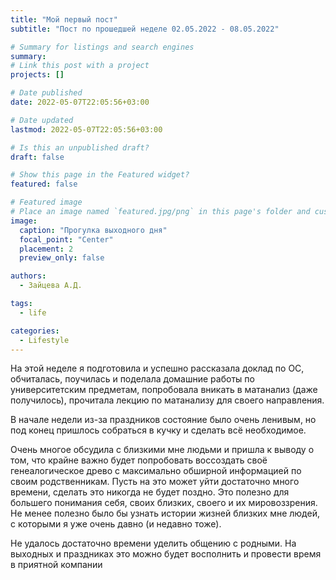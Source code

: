 ```yaml
---
title: "Мой первый пост"
subtitle: "Пост по прошедшей неделе 02.05.2022 - 08.05.2022"

# Summary for listings and search engines
summary: 
# Link this post with a project
projects: []

# Date published
date: 2022-05-07T22:05:56+03:00

# Date updated
lastmod: 2022-05-07T22:05:56+03:00

# Is this an unpublished draft?
draft: false

# Show this page in the Featured widget?
featured: false

# Featured image
# Place an image named `featured.jpg/png` in this page's folder and customize its options here.
image:
  caption: "Прогулка выходного дня"
  focal_point: "Center"
  placement: 2
  preview_only: false

authors:
  - Зайцева А.Д.

tags:
  - life

categories:
  - Lifestyle
---
```


На этой неделе я подготовила и успешно рассказала доклад по ОС, обчиталась, поучилась и поделала домашние работы по университетским предметам, попробовала вникать в матанализ (даже получилось), прочитала лекцию по матанализу для своего направления.

В начале недели из-за праздников состояние было очень ленивым, но под конец пришлось собраться в кучку и сделать всё необходимое.

Очень многое обсудила с близкими мне людьми и пришла к выводу о том, что крайне важно будет попробовать воссоздать своё генеалогическое древо с максимально обширной информацией по своим родственникам. Пусть на это может уйти достаточно много времени, сделать это никогда не будет поздно. Это полезно для большего понимания себя, своих близких, своего и их мировоззрения. Не менее полезно было бы узнать истории жизней близких мне людей, с которыми я уже очень давно (и недавно тоже).

Не удалось достаточно времени уделить общению с родными. На выходных и праздниках это можно будет восполнить и провести время в приятной компании

